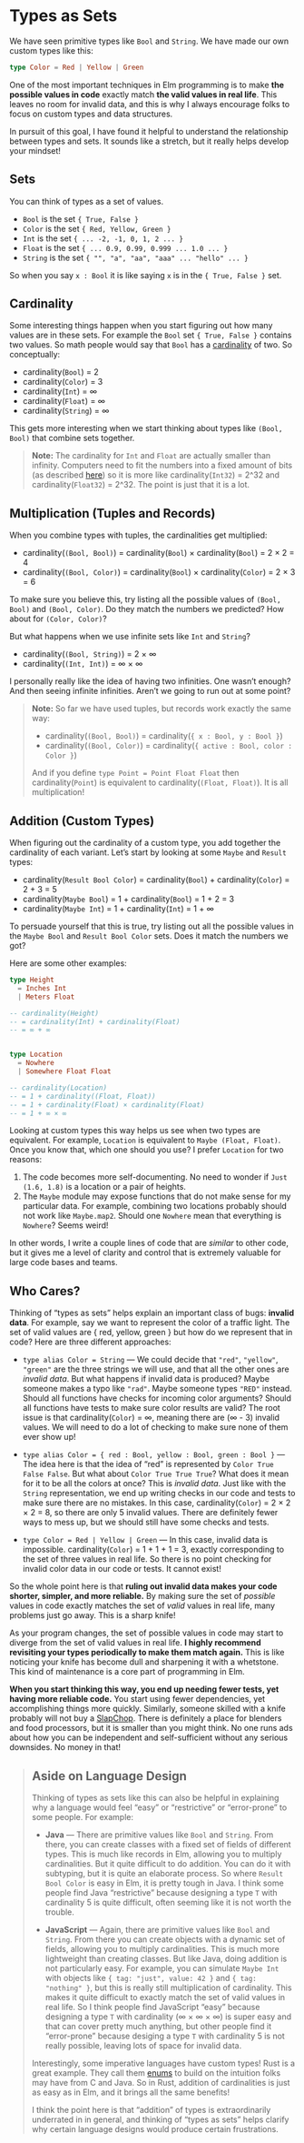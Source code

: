 # Types as Sets

We have seen primitive types like `Bool` and `String`. We have made our own custom types like this:

```elm
type Color = Red | Yellow | Green
```

One of the most important techniques in Elm programming is to make **the possible values in code** exactly match **the valid values in real life**. This leaves no room for invalid data, and this is why I always encourage folks to focus on custom types and data structures.

In pursuit of this goal, I have found it helpful to understand the relationship between types and sets. It sounds like a stretch, but it really helps develop your mindset!


## Sets

You can think of types as a set of values.

- `Bool` is the set `{ True, False }`
- `Color` is the set `{ Red, Yellow, Green }`
- `Int` is the set `{ ... -2, -1, 0, 1, 2 ... }`
- `Float` is the set `{ ... 0.9, 0.99, 0.999 ... 1.0 ... }`
- `String` is the set `{ "", "a", "aa", "aaa" ... "hello" ... }`

So when you say `x : Bool` it is like saying `x` is in the `{ True, False }` set.


## Cardinality

Some interesting things happen when you start figuring out how many values are in these sets. For example the `Bool` set `{ True, False }` contains two values. So math people would say that `Bool` has a [cardinality](https://en.wikipedia.org/wiki/Cardinality) of two. So conceptually:

- cardinality(`Bool`) = 2
- cardinality(`Color`) = 3
- cardinality(`Int`) = ∞
- cardinality(`Float`) = ∞
- cardinality(`String`) = ∞

This gets more interesting when we start thinking about types like `(Bool, Bool)` that combine sets together.

> **Note:** The cardinality for `Int` and `Float` are actually smaller than infinity. Computers need to fit the numbers into a fixed amount of bits (as described [here](/appendix/types-as-bits.html)) so it is more like cardinality(`Int32`) = 2^32 and cardinality(`Float32`) = 2^32. The point is just that it is a lot.


## Multiplication (Tuples and Records)

When you combine types with tuples, the cardinalities get multiplied:

- cardinality(`(Bool, Bool)`) = cardinality(`Bool`) × cardinality(`Bool`) = 2 × 2 = 4
- cardinality(`(Bool, Color)`) = cardinality(`Bool`) × cardinality(`Color`) = 2 × 3 = 6

To make sure you believe this, try listing all the possible values of `(Bool, Bool)` and `(Bool, Color)`. Do they match the numbers we predicted? How about for `(Color, Color)`?

But what happens when we use infinite sets like `Int` and `String`?

- cardinality(`(Bool, String)`) = 2 × ∞
- cardinality(`(Int, Int)`) = ∞ × ∞

I personally really like the idea of having two infinities. One wasn’t enough? And then seeing infinite infinities. Aren’t we going to run out at some point?

> **Note:** So far we have used tuples, but records work exactly the same way:
>
> - cardinality(`(Bool, Bool)`) = cardinality(`{ x : Bool, y : Bool }`)
> - cardinality(`(Bool, Color)`) = cardinality(`{ active : Bool, color : Color }`)
>
> And if you define `type Point = Point Float Float` then cardinality(`Point`) is equivalent to cardinality(`(Float, Float)`). It is all multiplication!


## Addition (Custom Types)

When figuring out the cardinality of a custom type, you add together the cardinality of each variant. Let’s start by looking at some `Maybe` and `Result` types:

- cardinality(`Result Bool Color`) = cardinality(`Bool`) + cardinality(`Color`) = 2 + 3 = 5
- cardinality(`Maybe Bool`) = 1 + cardinality(`Bool`) = 1 + 2 = 3
- cardinality(`Maybe Int`) = 1 + cardinality(`Int`) = 1 + ∞

To persuade yourself that this is true, try listing out all the possible values in the `Maybe Bool` and `Result Bool Color` sets. Does it match the numbers we got?

Here are some other examples:

```elm
type Height
  = Inches Int
  | Meters Float

-- cardinality(Height)
-- = cardinality(Int) + cardinality(Float)
-- = ∞ + ∞


type Location
  = Nowhere
  | Somewhere Float Float

-- cardinality(Location)
-- = 1 + cardinality((Float, Float))
-- = 1 + cardinality(Float) × cardinality(Float)
-- = 1 + ∞ × ∞
```

Looking at custom types this way helps us see when two types are equivalent. For example, `Location` is equivalent to `Maybe (Float, Float)`. Once you know that, which one should you use? I prefer `Location` for two reasons:

1. The code becomes more self-documenting. No need to wonder if `Just (1.6, 1.8)` is a location or a pair of heights.
2. The `Maybe` module may expose functions that do not make sense for my particular data. For example, combining two locations probably should not work like `Maybe.map2`. Should one `Nowhere` mean that everything is `Nowhere`? Seems weird!

In other words, I write a couple lines of code that are _similar_ to other code, but it gives me a level of clarity and control that is extremely valuable for large code bases and teams.


## Who Cares?

Thinking of “types as sets” helps explain an important class of bugs: **invalid data**. For example, say we want to represent the color of a traffic light. The set of valid values are { red, yellow, green } but how do we represent that in code? Here are three different approaches:

- `type alias Color = String` &mdash; We could decide that `"red"`, `"yellow"`, `"green"` are the three strings we will use, and that all the other ones are _invalid data_. But what happens if invalid data is produced? Maybe someone makes a typo like `"rad"`. Maybe someone types `"RED"` instead. Should all functions have checks for incoming color arguments? Should all functions have tests to make sure color results are valid? The root issue is that cardinality(`Color`) = ∞, meaning there are (∞ - 3) invalid values. We will need to do a lot of checking to make sure none of them ever show up!

- `type alias Color = { red : Bool, yellow : Bool, green : Bool }` &mdash; The idea here is that the idea of “red” is represented by `Color True False False`. But what about `Color True True True`? What does it mean for it to be all the colors at once? This is _invalid data_. Just like with the `String` representation, we end up writing checks in our code and tests to make sure there are no mistakes. In this case, cardinality(`Color`) = 2 × 2 × 2 = 8, so there are only 5 invalid values. There are definitely fewer ways to mess up, but we should still have some checks and tests.

- `type Color = Red | Yellow | Green` &mdash; In this case, invalid data is impossible. cardinality(`Color`) = 1 + 1 + 1 = 3, exactly corresponding to the set of three values in real life. So there is no point checking for invalid color data in our code or tests. It cannot exist!

So the whole point here is that **ruling out invalid data makes your code shorter, simpler, and more reliable.** By making sure the set of _possible_ values in code exactly matches the set of _valid_ values in real life, many problems just go away. This is a sharp knife!

As your program changes, the set of possible values in code may start to diverge from the set of valid values in real life. **I highly recommend revisiting your types periodically to make them match again.** This is like noticing your knife has become dull and sharpening it with a whetstone. This kind of maintenance is a core part of programming in Elm.

**When you start thinking this way, you end up needing fewer tests, yet having more reliable code.** You start using fewer dependencies, yet accomplishing things more quickly. Similarly, someone skilled with a knife probably will not buy a [SlapChop](https://www.slapchop.com/). There is definitely a place for blenders and food processors, but it is smaller than you might think. No one runs ads about how you can be independent and self-sufficient without any serious downsides. No money in that!


> ## Aside on Language Design
>
> Thinking of types as sets like this can also be helpful in explaining why a language would feel “easy” or “restrictive” or “error-prone” to some people. For example:
>
> - **Java** &mdash; There are primitive values like `Bool` and `String`. From there, you can create classes with a fixed set of fields of different types. This is much like records in Elm, allowing you to multiply cardinalities. But it quite difficult to do addition. You can do it with subtyping, but it is quite an elaborate process. So where `Result Bool Color` is easy in Elm, it is pretty tough in Java. I think some people find Java “restrictive” because designing a type `T` with cardinality 5 is quite difficult, often seeming like it is not worth the trouble.
>
> - **JavaScript** &mdash; Again, there are primitive values like `Bool` and `String`. From there you can create objects with a dynamic set of fields, allowing you to multiply cardinalities. This is much more lightweight than creating classes. But like Java, doing addition is not particularly easy. For example, you can simulate `Maybe Int` with objects like `{ tag: "just", value: 42 }` and `{ tag: "nothing" }`, but this is really still multiplication of cardinality. This makes it quite difficult to exactly match the set of valid values in real life. So I think people find JavaScript “easy” because designing a type `T` with cardinality (∞ × ∞ × ∞) is super easy and that can cover pretty much anything, but other people find it “error-prone” because desiging a type `T` with cardinality 5 is not really possible, leaving lots of space for invalid data.
>
> Interestingly, some imperative languages have custom types! Rust is a great example. They call them [enums](https://doc.rust-lang.org/book/second-edition/ch06-01-defining-an-enum.html) to build on the intuition folks may have from C and Java. So in Rust, addition of cardinalities is just as easy as in Elm, and it brings all the same benefits!
>
> I think the point here is that “addition” of types is extraordinarily underrated in in general, and thinking of “types as sets” helps clarify why certain language designs would produce certain frustrations.